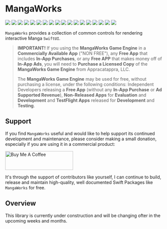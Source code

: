 # MangaWorks

![](https://img.shields.io/badge/license-MIT-green) ![](https://img.shields.io/badge/status-under_construction-red) ![](https://img.shields.io/badge/maintained%3F-Yes-green) ![](https://img.shields.io/badge/swift-5.4-green) ![](https://img.shields.io/badge/iOS-17.0-red) ![](https://img.shields.io/badge/macOS-14.0-red) ![](https://img.shields.io/badge/tvOS-17.0-red) ![](https://img.shields.io/badge/watchOS-10.0-red) ![](https://img.shields.io/badge/dependency-LogManager-orange) ![](https://img.shields.io/badge/dependency-SoundManager-orange) ![](https://img.shields.io/badge/dependency-SwiftletUtilities-orange) ![](https://img.shields.io/badge/dependency-SimpleSerializer-orange) ![](https://img.shields.io/badge/dependency-GraceLanguage-orange) ![](https://img.shields.io/badge/dependency-SwiftUIKit-orange) ![](https://img.shields.io/badge/dependency-SpeechManager-orange) ![](https://img.shields.io/badge/dependency-SwiftUIGamepad-orange) ![](https://img.shields.io/badge/dependency-SwiftUIPanoramaViewer-orange) ![](https://img.shields.io/badge/dependency-ODRManager-orange)

`MangaWorks` provides a collection of common controls for rendering interactive Manga `SwiftUI`.

> **IMPORTANT!** If you using the **MangaWorks Game Engine** in a **Commercially Available App** ("NON FREE"), any **Free App** that includes **In-App Purchases**, or any **Free APP** that makes money off of **In-App Ads**, you will need to **Purchase a Licensed Copy** of the **MangaWorks Game Engine** from Appracatappra, LLC.
>
> The **MangaWorks Game Engine** may be used for free, without purchasing a license, under the following conditions: Independent Developers releasing a **Free App** (without any **In-App Purchase** or **Ad Supported Revenue**), **Non-Released Apps** for **Evaluation** and **Development** and **TestFlight Apps** released for **Development** and **Testing**.

## Support

If you find `MangaWorks` useful and would like to help support its continued development and maintenance, please consider making a small donation, especially if you are using it in a commercial product:

<a href="https://www.buymeacoffee.com/KevinAtAppra" target="_blank"><img src="https://cdn.buymeacoffee.com/buttons/v2/default-yellow.png" alt="Buy Me A Coffee" style="height: 60px !important;width: 217px !important;" ></a>

It's through the support of contributors like yourself, I can continue to build, release and maintain high-quality, well documented Swift Packages like `MangaWorks` for free.

## Overview

This library is currently under construction and will be changing ofter in the upcoming weeks and months.
